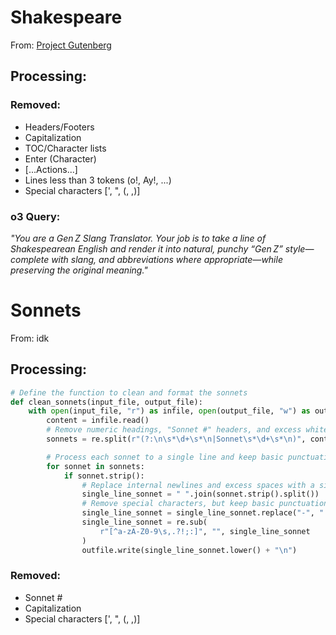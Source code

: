 # Shakespeare
From: [Project Gutenberg](https://www.gutenberg.org/ebooks/100)

## Processing:
### Removed:
- Headers/Footers
- Capitalization
- TOC/Character lists
- Enter (Character)
- [...Actions...]
- Lines less than 3 tokens (o!, Ay!, ...)
- Special characters [\', \", \(, ,\)]

### o3 Query:
_"You are a Gen Z Slang Translator.  Your job is to take a line of Shakespearean English and render it into natural, punchy “Gen Z” style—complete with slang, and abbreviations where appropriate—while preserving the original meaning."_


# Sonnets
From: idk
## Processing:
```py
# Define the function to clean and format the sonnets
def clean_sonnets(input_file, output_file):
    with open(input_file, "r") as infile, open(output_file, "w") as outfile:
        content = infile.read()
        # Remove numeric headings, "Sonnet #" headers, and excess whitespace
        sonnets = re.split(r"(?:\n\s*\d+\s*\n|Sonnet\s*\d+\s*\n)", content.strip())

        # Process each sonnet to a single line and keep basic punctuation
        for sonnet in sonnets:
            if sonnet.strip():
                # Replace internal newlines and excess spaces with a single space
                single_line_sonnet = " ".join(sonnet.strip().split())
                # Remove special characters, but keep basic punctuation necessary for NLP
                single_line_sonnet = single_line_sonnet.replace("-", " ")
                single_line_sonnet = re.sub(
                    r"[^a-zA-Z0-9\s,.?!;:]", "", single_line_sonnet
                )
                outfile.write(single_line_sonnet.lower() + "\n")
```
### Removed:
- Sonnet #
- Capitalization
- Special characters [\', \", \(, ,\)]